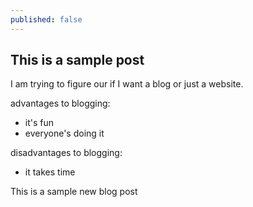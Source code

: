 ```yaml
---
published: false
---
```


## This is a sample post

I am trying to figure our if I want a blog or just a website.

advantages to blogging:
- it's fun
- everyone's doing it

disadvantages to blogging:
- it takes time

This is a sample new blog post